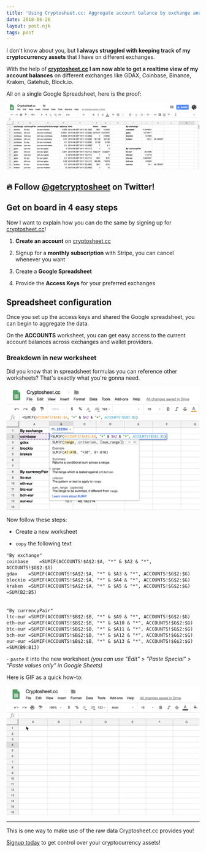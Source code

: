```yaml
---
title: 'Using Cryptosheet.cc: Aggregate account balance by exchange and currency pair'
date: 2018-06-26
layout: post.njk
tags: post
---
```


I don't know about you, but **I always struggled with keeping track of my cryptocurrency assets** that I have on different exchanges.

With the help of **[cryptosheet.cc](https://cryptosheet.cc) I am now able to get a realtime view of my account balances** on different exchanges like GDAX, Coinbase, Binance, Kraken, Gatehub, Block.io.

All on a single Google Spreadsheet, here is the proof:

![cryptosheet accounts breakdown](/assets/images/posts/cryptosheet-accounts-breakdown.png)

<div class="container">
  <section class="section hero card">
    <div class="card-body">
      <h1 class="title is-3">🔥 Follow <a href="https://twitter.com/getcryptosheet">@getcryptosheet</a> on Twitter!</h1>
      <!-- <h1 class="title is-4"><a href="https://cryptosheet.cc">cryptosheet.cc</a></h1> -->
    </div>
  </section>
</div>

## Get on board in 4 easy steps

Now I want to explain how you can do the same by signing up for [cryptosheet.cc](https://cryptosheet.cc)!

1) **Create an account** on [cryptosheet.cc](https://cryptosheet.cc/)

2) Signup for a **monthly subscription** with Stripe, you can cancel whenever you want

3) Create a **Google Spreadsheet**

4) Provide the **Access Keys** for your preferred exchanges


## Spreadsheet configuration

Once you set up the access keys and shared the Google spreadsheet, you can begin to aggregate the data.

On the **ACCOUNTS** worksheet, you can get easy access to the current account balances across exchanges and wallet providers.

### Breakdown in new worksheet

Did you know that in spreadsheet formulas you can reference other worksheets? That's exactly what you're gonna need.

![cryptosheet accounts example](/assets/images/posts/cryptosheet-accounts-example.png)

Now follow these steps:

- Create a new worksheet

- `copy` the following text

```
"By exchange"
coinbase	=SUMIF(ACCOUNTS!$A$2:$A, "*" & $A2 & "*", ACCOUNTS!$G$2:$G)
gdax	=SUMIF(ACCOUNTS!$A$2:$A, "*" & $A3 & "*", ACCOUNTS!$G$2:$G)
blockio	=SUMIF(ACCOUNTS!$A$2:$A, "*" & $A4 & "*", ACCOUNTS!$G$2:$G)
kraken	=SUMIF(ACCOUNTS!$A$2:$A, "*" & $A5 & "*", ACCOUNTS!$G$2:$G)	=SUM(B2:B5)


"By currencyPair"
ltc-eur	=SUMIF(ACCOUNTS!$B$2:$B, "*" & $A9 & "*", ACCOUNTS!$G$2:$G)
eth-eur	=SUMIF(ACCOUNTS!$B$2:$B, "*" & $A10 & "*", ACCOUNTS!$G$2:$G)
btc-eur	=SUMIF(ACCOUNTS!$B$2:$B, "*" & $A11 & "*", ACCOUNTS!$G$2:$G)
bch-eur	=SUMIF(ACCOUNTS!$B$2:$B, "*" & $A12 & "*", ACCOUNTS!$G$2:$G)
eur-eur	=SUMIF(ACCOUNTS!$B$2:$B, "*" & $A13 & "*", ACCOUNTS!$G$2:$G)	=SUM(B9:B13)
```

- `paste` it into the new worksheet *(you can use "Edit" > "Paste Special" > "Paste values only" in Google Sheets)*

Here is GIF as a quick how-to:

![cryptosheet-paste-spreadsheet-values](/assets/images/posts/cryptosheet-paste-spreadsheet-values.gif)

---

This is one way to make use of the raw data Cryptosheet.cc provides you!

[Signup today](https://cryptosheet.cc) to get control over your cryptocurrency assets!